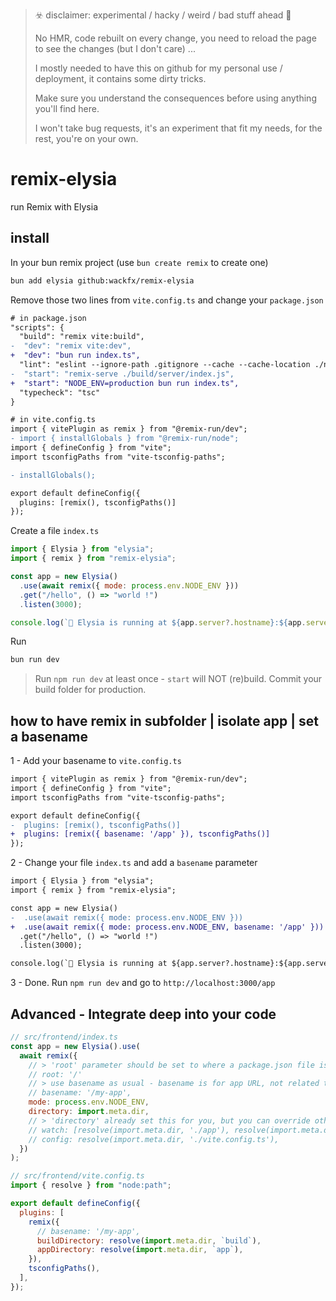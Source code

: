 > ☣️ disclaimer: experimental / hacky / weird / bad stuff ahead 🧟
>
> No HMR, code rebuilt on every change, you need to reload the page to see the changes (but I don't care) ...
>
> I mostly needed to have this on github for my personal use / deployment, it contains some dirty tricks.
>
> Make sure you understand the consequences before using anything you'll find here.
>
> I won't take bug requests, it's an experiment that fit my needs, for the rest, you're on your own.

# remix-elysia

run Remix with Elysia

## install

In your bun remix project (use `bun create remix` to create one)

```sh
bun add elysia github:wackfx/remix-elysia
```

Remove those two lines from `vite.config.ts` and change your `package.json`

```diff
# in package.json
"scripts": {
  "build": "remix vite:build",
-  "dev": "remix vite:dev",
+  "dev": "bun run index.ts",
  "lint": "eslint --ignore-path .gitignore --cache --cache-location ./node_modules/.cache/eslint .",
-  "start": "remix-serve ./build/server/index.js",
+  "start": "NODE_ENV=production bun run index.ts",
  "typecheck": "tsc"
}

# in vite.config.ts
import { vitePlugin as remix } from "@remix-run/dev";
- import { installGlobals } from "@remix-run/node";
import { defineConfig } from "vite";
import tsconfigPaths from "vite-tsconfig-paths";

- installGlobals();

export default defineConfig({
  plugins: [remix(), tsconfigPaths()]
});

```

Create a file `index.ts`

```javascript
import { Elysia } from "elysia";
import { remix } from "remix-elysia";

const app = new Elysia()
  .use(await remix({ mode: process.env.NODE_ENV }))
  .get("/hello", () => "world !")
  .listen(3000);

console.log(`🦊 Elysia is running at ${app.server?.hostname}:${app.server?.port}`);
```

Run

```bash
bun run dev
```

> Run `npm run dev` at least once - `start` will NOT (re)build. Commit your build folder for production.

## how to have remix in subfolder | isolate app | set a basename

1 - Add your basename to `vite.config.ts`

```diff
import { vitePlugin as remix } from "@remix-run/dev";
import { defineConfig } from "vite";
import tsconfigPaths from "vite-tsconfig-paths";

export default defineConfig({
-  plugins: [remix(), tsconfigPaths()]
+  plugins: [remix({ basename: '/app' }), tsconfigPaths()]
});
```

2 - Change your file `index.ts` and add a `basename` parameter

```diff
import { Elysia } from "elysia";
import { remix } from "remix-elysia";

const app = new Elysia()
-  .use(await remix({ mode: process.env.NODE_ENV }))
+  .use(await remix({ mode: process.env.NODE_ENV, basename: '/app' }))
  .get("/hello", () => "world !")
  .listen(3000);

console.log(`🦊 Elysia is running at ${app.server?.hostname}:${app.server?.port}`);
```

3 - Done. Run `npm run dev` and go to `http://localhost:3000/app`

## Advanced - Integrate deep into your code

```javascript
// src/frontend/index.ts
const app = new Elysia().use(
  await remix({
    // > 'root' parameter should be set to where a package.json file is.
    // root: '/'
    // > use basename as usual - basename is for app URL, not related to folder / code location
    // basename: '/my-app',
    mode: process.env.NODE_ENV,
    directory: import.meta.dir,
    // > 'directory' already set this for you, but you can override other params as well
    // watch: [resolve(import.meta.dir, './app'), resolve(import.meta.dir, './public')],
    // config: resolve(import.meta.dir, './vite.config.ts'),
  })
);

// src/frontend/vite.config.ts
import { resolve } from "node:path";

export default defineConfig({
  plugins: [
    remix({
      // basename: '/my-app',
      buildDirectory: resolve(import.meta.dir, `build`),
      appDirectory: resolve(import.meta.dir, `app`),
    }),
    tsconfigPaths(),
  ],
});
```
